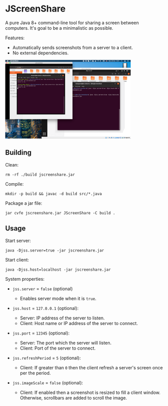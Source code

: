 # JScreenShare

A pure Java 8+ command-line tool for sharing a screen between computers.
It's goal to be a minimalistic as possible.

Features:
* Automatically sends screenshots from a server to a client.
* No external dependencies.

<img alt="Screenshot" src="docs/screenshot.png" width="400" />


## Building

Clean:
    
    rm -rf ./build jscreenshare.jar


Compile:

    mkdir -p build && javac -d build src/*.java


Package a jar file:
    
    jar cvfe jscreenshare.jar JScreenShare -C build .
    
    
## Usage       

Start server:

    java -Djss.server=true -jar jscreenshare.jar
    

Start client:

    java -Djss.host=localhost -jar jscreenshare.jar
    
    
System properties:

* `jss.server` = `false` (optional)
    * Enables server mode when it is `true`.
    
* `jss.host` = `127.0.0.1` (optional):
    * Server: IP address of the server to listen.
    * Client: Host name or IP address of the server to connect.
    
* `jss.port` = `12345` (optional):
    * Server: The port which the server will listen.
    * Client: Port of the server to connect.
    
* `jss.refreshPeriod` = `5` (optional):
    * Client: If greater than `0` then the client refresh a server's screen once per the period.
        
* `jss.imageScale` = `false` (optional):
    * Client: If enabled then a screenshot is resized to fill a client window. Otherwise, scrollbars are added to scroll the image.
